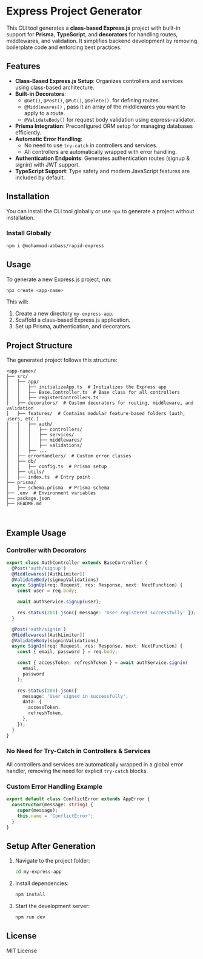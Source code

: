 # Express Project Generator

This CLI tool generates a **class-based Express.js** project with built-in support for **Prisma**, **TypeScript**, and **decorators** for handling routes, middlewares, and validation. It simplifies backend development by removing boilerplate code and enforcing best practices.

## Features

- **Class-Based Express.js Setup**: Organizes controllers and services using class-based architecture.
- **Built-in Decorators**:
  - `@Get()`, `@Post()`, `@Put()`, `@Delete()`. for defining routes.
  - `@Middlewares()` , pass it an array of the middlewares you want to apply to a route.
  - `@ValidateBody()` for request body validation using express-validator.
- **Prisma Integration**: Preconfigured ORM setup for managing databases efficiently.
- **Automatic Error Handling**:
  - No need to use `try-catch` in controllers and services.
  - All controllers are automatically wrapped with error handling.
- **Authentication Endpoints**: Generates authentication routes (signup & signin) with JWT support.
- **TypeScript Support**: Type safety and modern JavaScript features are included by default.

## Installation

You can install the CLI tool globally or use `npx` to generate a project without installation.

### Install Globally
```bash
npm i @mohammad-abbass/rapid-express
```

## Usage

To generate a new Express.js project, run:
```bash
npx create <app-name>
```

This will:
1. Create a new directory `my-express-app`.
2. Scaffold a class-based Express.js application.
3. Set up Prisma, authentication, and decorators.

## Project Structure

The generated project follows this structure:
```
<app-name>/
├── src/
│   ├── app/
│   │   ├── initializeApp.ts  # Initializes the Express app
│   │   ├── Base.Controller.ts  # Base class for all controllers
│   │   ├── registerControllers.ts
│   ├── decorators/  # Custom decorators for routing, middleware, and validation
│   ├── features/  # Contains modular feature-based folders (auth, users, etc.)
│   │   ├── auth/
│   │   │   ├── controllers/
│   │   │   ├── services/
│   │   │   ├── middlewares/
│   │   │   ├── validations/
│   │   ├── ...
│   ├── errorHandlers/  # Custom error classes
│   ├── db/
│   │   ├── config.ts  # Prisma setup
│   ├── utils/
│   ├── index.ts  # Entry point
├── prisma/
│   ├── schema.prisma  # Prisma schema
├── .env  # Environment variables
├── package.json
├── README.md



```

## Example Usage

### Controller with Decorators

```typescript
export class AuthController extends BaseController {
  @Post('auth/signup')
  @Middlewares([AuthLimiter])
  @ValidateBody(signupValidations)
  async SignUp(req: Request, res: Response, next: NextFunction) {
    const user = req.body;

    await authService.signup(user);

    res.status(201).json({ message: 'User registered successfully' });
  }

  @Post('auth/signin')
  @Middlewares([AuthLimiter])
  @ValidateBody(signinValidations)
  async SignIn(req: Request, res: Response, next: NextFunction) {
    const { email, password } = req.body;

    const { accessToken, refreshToken } = await authService.signin(
      email,
      password
    );

    res.status(200).json({
      message: 'User signed in successfully',
      data: {
        accessToken,
        refreshToken,
      },
    });
  }
}

```


### No Need for Try-Catch in Controllers & Services

All controllers and services are automatically wrapped in a global error handler, removing the need for explicit `try-catch` blocks.

### Custom Error Handling Example

```typescript
export default class ConflictError extends AppError {
  constructor(message: string) {
    super(message);
    this.name = 'ConflictError';
  }
}
```

## Setup After Generation

1. Navigate to the project folder:
   ```bash
   cd my-express-app
   ```
2. Install dependencies:
   ```bash
   npm install
   ```
3. Start the development server:
   ```bash
   npm run dev
   ```

## License

MIT License

